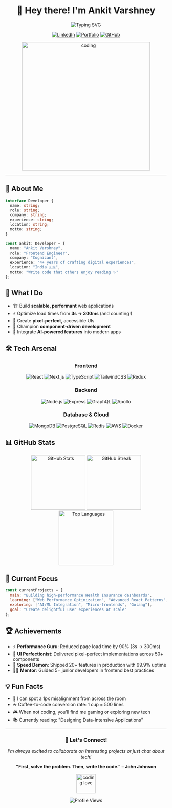 <div align="center">

# 👋 Hey there! I'm Ankit Varshney

<img src="https://readme-typing-svg.herokuapp.com?font=Fira+Code&size=22&pause=1000&color=2E9EF7&center=true&vCenter=true&width=440&lines=Frontend+Engineer+%F0%9F%9A%80;4%2B+Years+Experience;Performance+Enthusiast;Building+Amazing+UIs" alt="Typing SVG" />

<p align="center">
  <a href="https://linkedin.com/in/ankit-varshney-47272438b"><img src="https://img.shields.io/badge/-LinkedIn-0077B5?style=for-the-badge&logo=linkedin&logoColor=white" alt="LinkedIn"/></a>
  <a href="https://portfolio.ankitvars.dev"><img src="https://img.shields.io/badge/-Portfolio-000000?style=for-the-badge&logo=vercel&logoColor=white" alt="Portfolio"/></a>
  <a href="https://github.com/ankitvars"><img src="https://img.shields.io/github/followers/ankitvars?label=Follow&style=for-the-badge&logo=github" alt="GitHub"/></a>
</p>

<img src="https://media.giphy.com/media/qgQUggAC3Pfv687qPC/giphy.gif" width="400" alt="coding"/>

</div>

---

## 🚀 About Me

```typescript
interface Developer {
  name: string;
  role: string;
  company: string;
  experience: string;
  location: string;
  motto: string;
}

const ankit: Developer = {
  name: "Ankit Varshney",
  role: "Frontend Engineer",
  company: "Cognizant",
  experience: "4+ years of crafting digital experiences",
  location: "India 🇮🇳",
  motto: "Write code that others enjoy reading ✨"
};
```

## 💼 What I Do

- 🏗️ Build **scalable, performant** web applications
- ⚡ Optimize load times from **3s → 300ms** (and counting!)
- 🎨 Create **pixel-perfect**, accessible UIs
- 🧩 Champion **component-driven development**
- 🤖 Integrate **AI-powered features** into modern apps

## 🛠️ Tech Arsenal

<div align="center">

### Frontend
![React](https://img.shields.io/badge/-React-61DAFB?style=flat-square&logo=react&logoColor=black)
![Next.js](https://img.shields.io/badge/-Next.js-000000?style=flat-square&logo=next.js&logoColor=white)
![TypeScript](https://img.shields.io/badge/-TypeScript-3178C6?style=flat-square&logo=typescript&logoColor=white)
![TailwindCSS](https://img.shields.io/badge/-TailwindCSS-38B2AC?style=flat-square&logo=tailwind-css&logoColor=white)
![Redux](https://img.shields.io/badge/-Redux-764ABC?style=flat-square&logo=redux&logoColor=white)

### Backend
![Node.js](https://img.shields.io/badge/-Node.js-339933?style=flat-square&logo=node.js&logoColor=white)
![Express](https://img.shields.io/badge/-Express-000000?style=flat-square&logo=express&logoColor=white)
![GraphQL](https://img.shields.io/badge/-GraphQL-E10098?style=flat-square&logo=graphql&logoColor=white)
![Apollo](https://img.shields.io/badge/-Apollo-311C87?style=flat-square&logo=apollo-graphql&logoColor=white)

### Database & Cloud
![MongoDB](https://img.shields.io/badge/-MongoDB-47A248?style=flat-square&logo=mongodb&logoColor=white)
![PostgreSQL](https://img.shields.io/badge/-PostgreSQL-336791?style=flat-square&logo=postgresql&logoColor=white)
![Redis](https://img.shields.io/badge/-Redis-DC382D?style=flat-square&logo=redis&logoColor=white)
![AWS](https://img.shields.io/badge/-AWS-232F3E?style=flat-square&logo=amazon-aws&logoColor=white)
![Docker](https://img.shields.io/badge/-Docker-2496ED?style=flat-square&logo=docker&logoColor=white)

</div>

## 📊 GitHub Stats

<div align="center">
  <img src="https://github-readme-stats.vercel.app/api?username=ankitvars&show_icons=true&theme=radical&hide_border=true&bg_color=0D1117" alt="GitHub Stats" height="170"/>
  <img src="https://github-readme-streak-stats.herokuapp.com/?user=ankitvars&theme=radical&hide_border=true&background=0D1117" alt="GitHub Streak" height="170"/>
</div>

<div align="center">
  <img src="https://github-readme-stats.vercel.app/api/top-langs/?username=ankitvars&layout=compact&theme=radical&hide_border=true&bg_color=0D1117" alt="Top Languages" height="170"/>
</div>

## 🎯 Current Focus

```javascript
const currentProjects = {
  main: "Building high-performance Health Insurance dashboards",
  learning: ["Web Performance Optimization", "Advanced React Patterns", "System Design"],
  exploring: ["AI/ML Integration", "Micro-frontends", "Golang"],
  goal: "Create delightful user experiences at scale"
};
```

## 🏆 Achievements

- ⚡ **Performance Guru**: Reduced page load time by 90% (3s → 300ms)
- 🎨 **UI Perfectionist**: Delivered pixel-perfect implementations across 50+ components
- 🚀 **Speed Demon**: Shipped 20+ features in production with 99.9% uptime
- 🧑‍🏫 **Mentor**: Guided 5+ junior developers in frontend best practices

## 💡 Fun Facts

- 🎯 I can spot a 1px misalignment from across the room
- ☕ Coffee-to-code conversion rate: 1 cup = 500 lines
- 🎮 When not coding, you'll find me gaming or exploring new tech
- 📚 Currently reading: "Designing Data-Intensive Applications"

---

<div align="center">

### 💬 Let's Connect!

*I'm always excited to collaborate on interesting projects or just chat about tech!*

**"First, solve the problem. Then, write the code." – John Johnson**

<img src="https://media.giphy.com/media/LnQjpWaON8nhr21vNW/giphy.gif" width="60" alt="coding love"/>

![Profile Views](https://komarev.com/ghpvc/?username=ankitvars&color=blueviolet&style=flat-square)

</div>

